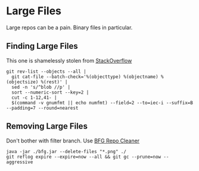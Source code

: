 # Large Files

Large repos can be a pain. Binary files in particular.

## Finding Large Files

This one is shamelessly stolen from [StackOverflow](https://stackoverflow.com/questions/10622179/how-to-find-identify-large-commits-in-git-history)

```
git rev-list --objects --all |
  git cat-file --batch-check='%(objecttype) %(objectname) %(objectsize) %(rest)' |
  sed -n 's/^blob //p' |
  sort --numeric-sort --key=2 |
  cut -c 1-12,41- |
  $(command -v gnumfmt || echo numfmt) --field=2 --to=iec-i --suffix=B --padding=7 --round=nearest
```

## Removing Large Files

Don't bother with filter branch. Use [BFG Repo Cleaner](https://rtyley.github.io/bfg-repo-cleaner/)

```
java -jar ./bfg.jar --delete-files "*.png" ./
git reflog expire --expire=now --all && git gc --prune=now --aggressive
```
